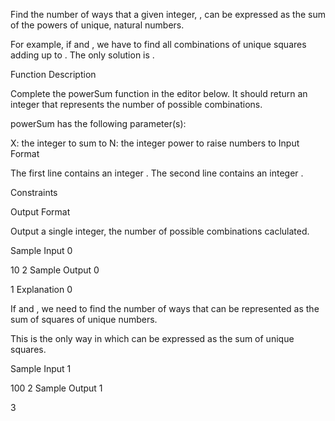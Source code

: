 Find the number of ways that a given integer, , can be expressed as the sum of the  powers of unique, natural numbers.

For example, if  and , we have to find all combinations of unique squares adding up to . The only solution is .

Function Description

Complete the powerSum function in the editor below. It should return an integer that represents the number of possible combinations.

powerSum has the following parameter(s):

X: the integer to sum to
N: the integer power to raise numbers to
Input Format

The first line contains an integer .
The second line contains an integer .

Constraints

Output Format

Output a single integer, the number of possible combinations caclulated.

Sample Input 0

10
2
Sample Output 0

1
Explanation 0

If  and , we need to find the number of ways that  can be represented as the sum of squares of unique numbers.


This is the only way in which  can be expressed as the sum of unique squares.

Sample Input 1

100
2
Sample Output 1

3
